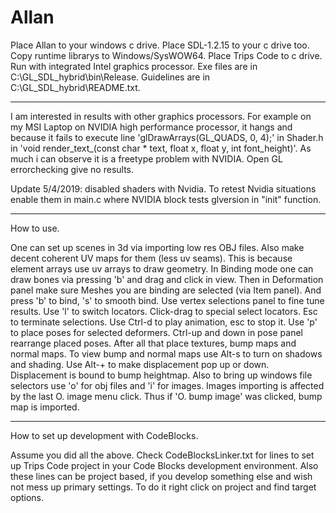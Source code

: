 # Allan
Place Allan to your windows c drive.
Place SDL-1.2.15 to your c drive too.
Copy runtime librarys to Windows/SysWOW64.
Place Trips Code to c drive.
Run with integrated Intel graphics processor.
Exe files are in C:\GL_SDL_hybrid\bin\Release.
Guidelines are in C:\GL_SDL_hybrid\README.txt.

---

I am interested in results with other graphics processors.
For example on my MSI Laptop on NVIDIA high performance processor,
it hangs and because it fails to execute line 'glDrawArrays(GL_QUADS, 0, 4);'
in Shader.h in 'void render_text_(const char * text, float x, float y, int font_height)'.
As much i can observe it is a freetype problem with NVIDIA.
Open GL errorchecking give no results.

Update 5/4/2019: disabled shaders with Nvidia.
To retest Nvidia situations enable them in main.c where NVIDIA block tests glversion in "init" function.

---

How to use.

One can set up scenes in 3d via importing low res OBJ files.
Also make decent coherent UV maps for them (less uv seams).
This is because element arrays use uv arrays to draw geometry.
In Binding mode one can draw bones via pressing 'b' and drag and click in view.
Then in Deformation panel make sure Meshes you are binding are selected (via Item panel).
And press 'b' to bind, 's' to smooth bind. Use vertex selections panel to
fine tune results. Use 'l' to switch locators. Click-drag to special select locators.
Esc to terminate selections.
Use Ctrl-d to play animation, esc to stop it. Use 'p' to place poses for selected deformers.
Ctrl-up and down in pose panel rearrange placed poses.
After all that place textures, bump maps and normal maps.
To view bump and normal maps use Alt-s to turn on shadows and shading.
Use Alt-+ to make displacement pop up or down. Displacement is bound to bump heightmap.
Also to bring up windows file selectors use 'o' for obj files and 'i' for images.
Images importing is affected by the last O. image menu click.
Thus if 'O. bump image' was clicked, bump map is imported.

---

How to set up development with CodeBlocks.

Assume you did all the above.
Check CodeBlocksLinker.txt for lines to set up Trips Code project in your Code Blocks development environment.
Also these lines can be project based, if you develop something else and wish not mess up primary settings.
To do it right click on project and find target options.
